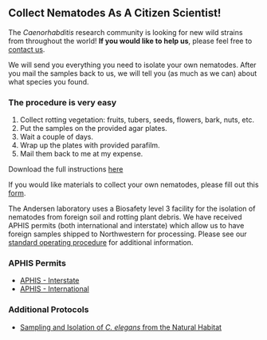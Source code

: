 ## Collect Nematodes As A Citizen Scientist! ##
The <em>Caenorhabditis</em> research community is looking for new wild strains from throughout the world! **If you would like to help us**, please feel free to [contact us](http://elegansvariation.org/about/staff/).

We will send you everything you need to isolate your own nematodes. After you mail the samples back to us, we will tell you (as much as we can) about what species you found.

### The procedure is very easy ###

1. Collect rotting vegetation: fruits, tubers, seeds, flowers, bark, nuts, etc.
2. Put the samples on the provided agar plates.
3. Wait a couple of days.
4. Wrap up the plates with provided parafilm.
5. Mail them back to me at my expense.

Download the full instructions [here](http://andersenlab.org/files/WormCollecting.pdf)

If you would like materials to collect your own nematodes, please fill out this [form](https://docs.google.com/forms/d/15JXAQptqCSenZMyqHHOKQH1wJe7m0n8_Q0nHMe0eTUY/viewform?formkey=dERCQ1lsamU1ZFNtOGJJUkJqVzZOOVE6MQ#gid=0).


The Andersen laboratory uses a Biosafety level 3 facility for the isolation of nematodes from foreign soil and rotting plant debris. We have received APHIS permits (both international and interstate) which allow us to have foreign samples shipped to Northwestern for processing. Please see our [standard operating procedure](http://andersenlab.org/files/USDA_SOP.pdf) for additional information.

### APHIS Permits ###

* [APHIS - Interstate](http://andersenlab.org/files/2014_Andersen_USDA_APHISpermit_interstate.pdf)
* [APHIS - International](http://andersenlab.org/files/2014_Andersen_USDA_APHISpermit_international.pdf)

### Additional Protocols  ###
* [Sampling and Isolation of _C. elegans_ from the Natural Habitat](http://elegansvariation.org/static/content/protocols/SamplingIsolationC.elegansNaturalHabitat.pdf)
